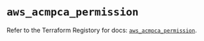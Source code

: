 # `aws_acmpca_permission`

Refer to the Terraform Registory for docs: [`aws_acmpca_permission`](https://registry.terraform.io/providers/hashicorp/aws/5.16.2/docs/resources/acmpca_permission).
